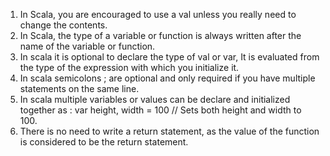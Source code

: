 1. In Scala, you are encouraged to use a val unless you really need to change the contents.
2. In Scala, the type of a variable or function is always written after the
    name of the variable or function. 
3. In scala it is optional to declare the type of val or var, It is evaluated from
    the type of the expression with which you initialize it.
4. In scala semicolons ; are optional and only required if you have multiple statements on the same line. 
5. In scala multiple variables or values can be declare and initialized together as :
    var height, width = 100 // Sets both height and width to 100. 
6. There is no need to write a return statement, as the value of the function is considered to be the return statement.



